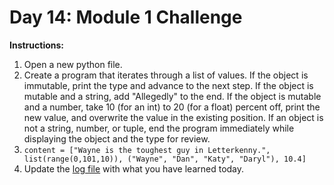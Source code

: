 # Day 14: Module 1 Challenge

**Instructions:** 
1. Open a new python file.
2. Create a program that iterates through a list of values. If the object is immutable, print the type and advance to the next step. If the object is mutable and a string, add "Allegedly" to the end. If the object is mutable and a number, take 10 (for an int) to 20 (for a float) percent off, print the new value, and overwrite the value in the existing position. If an object is not a string, number, or tuple, end the program immediately while displaying the object and the type for review.
3. `content = ["Wayne is the toughest guy in Letterkenny.", list(range(0,101,10)), ("Wayne", "Dan", "Katy", "Daryl"), 10.4]`
4. Update the [log file](../../log.md) with what you have learned today.
